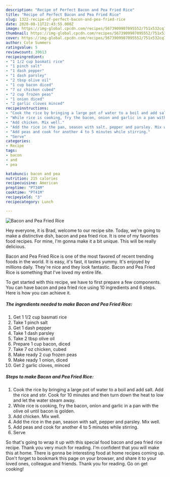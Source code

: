 ```yaml
---
description: "Recipe of Perfect Bacon and Pea Fried Rice"
title: "Recipe of Perfect Bacon and Pea Fried Rice"
slug: 1322-recipe-of-perfect-bacon-and-pea-fried-rice
date: 2020-08-11T22:43:55.000Z
image: https://img-global.cpcdn.com/recipes/5673909907095552/751x532cq70/bacon-and-pea-fried-rice-recipe-main-photo.jpg
thumbnail: https://img-global.cpcdn.com/recipes/5673909907095552/751x532cq70/bacon-and-pea-fried-rice-recipe-main-photo.jpg
cover: https://img-global.cpcdn.com/recipes/5673909907095552/751x532cq70/bacon-and-pea-fried-rice-recipe-main-photo.jpg
author: Cole Summers
ratingvalue: 5
reviewcount: 39613
recipeingredient:
- "1 1/2 cup basmati rice"
- "1 pinch salt"
- "1 dash pepper"
- "1 dash parsley"
- "2 tbsp olive oil"
- "1 cup bacon diced"
- "7 oz chicken cubed"
- "2 cup frozen peas"
- "1 onion diced"
- "2 garlic cloves minced"
recipeinstructions:
- "Cook the rice by bringing a large pot of water to a boil and add salt. Add the rice and stir. Cook for 10 minutes and then turn down the heat to low and let the water steam away."
- "While rice is cooking, fry the bacon, onion and garlic in a pan with the olive oil until bacon is golden."
- "Add chicken. Mix well."
- "Add the rice in the pan, season with salt, pepper and parsley. Mix well."
- "Add peas and cook for another 4 to 5 minutes while stirring."
- "Serve"
categories:
- Recipe
tags:
- bacon
- and
- pea

katakunci: bacon and pea 
nutrition: 215 calories
recipecuisine: American
preptime: "PT34M"
cooktime: "PT41M"
recipeyield: "3"
recipecategory: Lunch

---
```



![Bacon and Pea Fried Rice](https://img-global.cpcdn.com/recipes/5673909907095552/751x532cq70/bacon-and-pea-fried-rice-recipe-main-photo.jpg)

Hey everyone, it is Brad, welcome to our recipe site. Today, we're going to make a distinctive dish, bacon and pea fried rice. It is one of my favorites food recipes. For mine, I'm gonna make it a bit unique. This will be really delicious.

Bacon and Pea Fried Rice is one of the most favored of recent trending foods in the world. It is easy, it's fast, it tastes yummy. It's enjoyed by millions daily. They're nice and they look fantastic. Bacon and Pea Fried Rice is something that I've loved my entire life.




To get started with this recipe, we have to first prepare a few components. You can have bacon and pea fried rice using 10 ingredients and 6 steps. Here is how you can achieve it.

<!--inarticleads1-->

##### The ingredients needed to make Bacon and Pea Fried Rice:

1. Get 1 1/2 cup basmati rice
1. Take 1 pinch salt
1. Get 1 dash pepper
1. Take 1 dash parsley
1. Take 2 tbsp olive oil
1. Prepare 1 cup bacon, diced
1. Take 7 oz chicken, cubed
1. Make ready 2 cup frozen peas
1. Make ready 1 onion, diced
1. Get 2 garlic cloves, minced




<!--inarticleads2-->

##### Steps to make Bacon and Pea Fried Rice:

1. Cook the rice by bringing a large pot of water to a boil and add salt. Add the rice and stir. Cook for 10 minutes and then turn down the heat to low and let the water steam away.
1. While rice is cooking, fry the bacon, onion and garlic in a pan with the olive oil until bacon is golden.
1. Add chicken. Mix well.
1. Add the rice in the pan, season with salt, pepper and parsley. Mix well.
1. Add peas and cook for another 4 to 5 minutes while stirring.
1. Serve




So that's going to wrap it up with this special food bacon and pea fried rice recipe. Thank you very much for reading. I'm confident that you will make this at home. There is gonna be interesting food at home recipes coming up. Don't forget to bookmark this page on your browser, and share it to your loved ones, colleague and friends. Thank you for reading. Go on get cooking!
